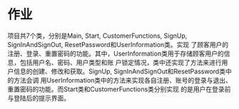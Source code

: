 # 作业
项目共7个类，分别是Main, Start, CustomerFunctions, SignUp, SignInAndSignOut, ResetPassword和UserInformation类。实现
了顾客用户的注册、登录、重置密码的功能。其中，UserInformation类用于存储顾客用户的信息，包括用户名、密码、用户类型和账
户锁定情况，类中还实现了方法来进行用户信息的创建、修改和获取。SignUp, SignInAndSignOut和ResetPassword类中的方法会调
用UserInformation类中的方法来实现各自注册、账号的登录与退出、重置密码的功能。而Start类和CustomerFunctions类分别实现
的是用户在登录前与登陆后的提示界面。
